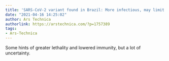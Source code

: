```yaml
---
title: 'SARS-CoV-2 variant found in Brazil: More infectious, may limit immunity'
date: "2021-04-16 14:25:02"
author: Ars Technica
authorlink: https://arstechnica.com/?p=1757389
tags:
- Ars-Technica
---
```

Some hints of greater lethality and lowered immunity, but a lot of uncertainty.
